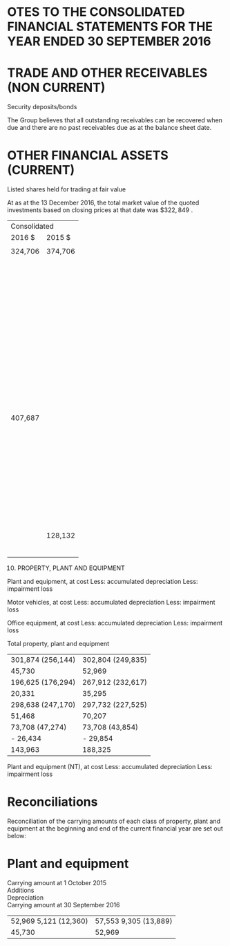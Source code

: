 # OTES TO THE CONSOLIDATED FINANCIAL STATEMENTS FOR THE YEAR ENDED 30 SEPTEMBER 2016  

# TRADE AND OTHER RECEIVABLES (NON CURRENT)  

Security deposits/bonds  

The Group believes that all outstanding receivables can be recovered when due and there are no past receivables due as at the balance sheet date.  

# OTHER FINANCIAL ASSETS (CURRENT)  

Listed shares held for trading at fair value  

At as at the 13 December 2016, the total market value of the quoted investments based on closing prices at that date was $\$ 322,849$ .  

<html><body><table><tr><td colspan="2">Consolidated</td></tr><tr><td>2016 $</td><td>2015 $</td></tr><tr><td></td><td></td></tr><tr><td>324,706</td><td>374,706</td></tr><tr><td></td><td></td></tr><tr><td></td><td></td></tr><tr><td></td><td></td></tr><tr><td></td><td></td></tr><tr><td></td><td></td></tr><tr><td></td><td></td></tr><tr><td></td><td></td></tr><tr><td></td><td></td></tr><tr><td></td><td></td></tr><tr><td></td><td></td></tr><tr><td></td><td></td></tr><tr><td></td><td></td></tr><tr><td></td><td></td></tr><tr><td></td><td></td></tr><tr><td></td><td></td></tr><tr><td></td><td></td></tr><tr><td></td><td></td></tr><tr><td></td><td></td></tr><tr><td></td><td></td></tr><tr><td></td><td></td></tr><tr><td></td><td></td></tr><tr><td></td><td></td></tr><tr><td></td><td></td></tr><tr><td></td><td></td></tr><tr><td></td><td></td></tr><tr><td></td><td></td></tr><tr><td></td><td></td></tr><tr><td></td><td></td></tr><tr><td></td><td></td></tr><tr><td></td><td></td></tr><tr><td></td><td></td></tr><tr><td></td><td></td></tr><tr><td></td><td></td></tr><tr><td></td><td></td></tr><tr><td></td><td></td></tr><tr><td></td><td></td></tr><tr><td></td><td></td></tr><tr><td></td><td></td></tr><tr><td></td><td></td></tr><tr><td></td><td></td></tr><tr><td></td><td></td></tr><tr><td></td><td></td></tr><tr><td></td><td></td></tr><tr><td></td><td></td></tr><tr><td></td><td></td></tr><tr><td></td><td></td></tr><tr><td></td><td></td></tr><tr><td></td><td></td></tr><tr><td></td><td></td></tr><tr><td></td><td></td></tr><tr><td></td><td></td></tr><tr><td></td><td></td></tr><tr><td></td><td></td></tr><tr><td></td><td></td></tr><tr><td></td><td></td></tr><tr><td></td><td></td></tr><tr><td></td><td></td></tr><tr><td></td><td></td></tr><tr><td></td><td></td></tr><tr><td></td><td></td></tr><tr><td>407,687</td><td></td></tr><tr><td></td><td></td></tr><tr><td></td><td></td></tr><tr><td></td><td></td></tr><tr><td></td><td></td></tr><tr><td></td><td></td></tr><tr><td></td><td></td></tr><tr><td></td><td></td></tr><tr><td></td><td></td></tr><tr><td></td><td></td></tr><tr><td></td><td></td></tr><tr><td></td><td></td></tr><tr><td></td><td></td></tr><tr><td></td><td></td></tr><tr><td></td><td></td></tr><tr><td></td><td></td></tr><tr><td></td><td></td></tr><tr><td></td><td></td></tr><tr><td></td><td></td></tr><tr><td></td><td></td></tr><tr><td></td><td></td></tr><tr><td></td><td></td></tr><tr><td></td><td></td></tr><tr><td></td><td></td></tr><tr><td></td><td></td></tr><tr><td></td><td></td></tr><tr><td></td><td></td></tr><tr><td></td><td></td></tr><tr><td></td><td></td></tr><tr><td></td><td></td></tr><tr><td></td><td></td></tr><tr><td></td><td></td></tr><tr><td></td><td></td></tr><tr><td></td><td></td></tr><tr><td></td><td></td></tr><tr><td></td><td></td></tr><tr><td></td><td></td></tr><tr><td></td><td></td></tr><tr><td></td><td></td></tr><tr><td></td><td></td></tr><tr><td></td><td></td></tr><tr><td></td><td></td></tr><tr><td></td><td>128,132</td></tr><tr><td></td><td></td></tr><tr><td></td><td></td></tr><tr><td></td><td></td></tr><tr><td></td><td></td></tr><tr><td></td><td></td></tr><tr><td></td><td></td></tr></table></body></html>  

10. PROPERTY, PLANT AND EQUIPMENT  

Plant and equipment, at cost Less: accumulated depreciation Less: impairment loss  

Motor vehicles, at cost Less: accumulated depreciation Less: impairment loss  

Office equipment, at cost Less: accumulated depreciation Less: impairment loss  

Total property, plant and equipment  

<html><body><table><tr><td>301,874 (256,144)</td><td>302,804 (249,835)</td></tr><tr><td>45,730</td><td>52,969</td></tr><tr><td>196,625 (176,294)</td><td>267,912 (232,617)</td></tr><tr><td>20,331</td><td>35,295</td></tr><tr><td>298,638 (247,170)</td><td>297,732 (227,525)</td></tr><tr><td>51,468</td><td>70,207</td></tr><tr><td>73,708 (47,274)</td><td>73,708 (43,854)</td></tr><tr><td>- 26,434</td><td>- 29,854</td></tr><tr><td>143,963</td><td>188,325</td></tr></table></body></html>  

Plant and equipment (NT), at cost Less: accumulated depreciation Less: impairment loss  

# Reconciliations  

Reconciliation of the carrying amounts of each class of property, plant and equipment at the beginning and end of the current financial year are set out below:  

# Plant and equipment  

Carrying amount at 1 October 2015   
Additions   
Depreciation   
Carrying amount at 30 September 2016  

<html><body><table><tr><td>52,969 5,121 (12,360)</td><td>57,553 9,305 (13,889)</td></tr><tr><td>45,730</td><td>52,969</td></tr></table></body></html>  